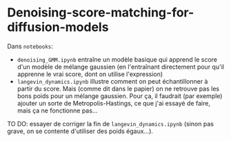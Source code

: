 # Denoising-score-matching-for-diffusion-models

Dans `notebooks`:
- `denoising_GMM.ipynb` entraîne un modèle basique qui apprend le score d'un modèle de mélange gaussien (en l'entraînant directement pour qu'il apprenne le vrai score, dont on utilise l'expression)
- `langevin_dynamics.ipynb` illustre comment on peut échantillonner à partir du score. Mais (comme dit dans le papier) on ne retrouve pas les bons poids pour un mélange gaussien. Pour ça, il faudrait (par exemple) ajouter un sorte de Metropolis-Hastings, ce que j'ai essayé de faire, mais ça ne fonctionne pas...

TO DO: essayer de corriger la fin de `langevin_dynamics.ipynb` (sinon pas grave, on se contente d'utiliser des poids égaux...).
